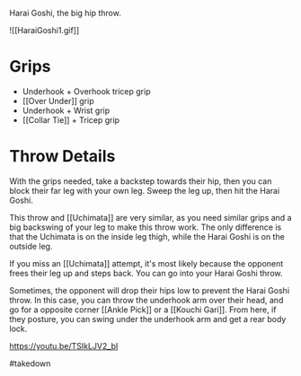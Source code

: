 Harai Goshi, the big hip throw.

![[HaraiGoshi1.gif]]
# Grips

- Underhook + Overhook tricep grip
- [[Over Under]] grip
- Underhook + Wrist grip
- [[Collar Tie]] + Tricep grip

# Throw Details

With the grips needed, take a backstep towards their hip, then you can block their far leg with your own leg. Sweep the leg up, then hit the Harai Goshi. 

This throw and [[Uchimata]] are very similar, as you need similar grips and a big backswing of your leg to make this throw work. The only difference is that the Uchimata is on the inside leg thigh, while the Harai Goshi is on the outside leg.

If you miss an [[Uchimata]] attempt, it's most likely because the opponent frees their leg up and steps back. You can go into your Harai Goshi throw.

Sometimes, the opponent will drop their hips low to prevent the Harai Goshi throw. In this case, you can throw the underhook arm over their head, and go for a opposite corner [[Ankle Pick]] or a [[Kouchi Gari]]. From here, if they posture, you can swing under the underhook arm and get a rear body lock.

https://youtu.be/TSIkLJV2_bI


#takedown 